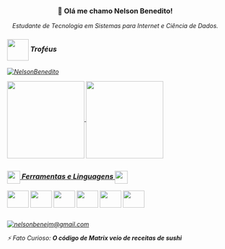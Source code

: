 ### <p align="center">👋 Olá me chamo Nelson Benedito!</p>
<p align="center"><i>Estudante de Tecnologia em Sistemas para Internet e Ciência de Dados.<i></p>



<link rel="stylesheet" href="https://cdn.jsdelivr.net/gh/devicons/devicon@v2.15.1/devicon.min.css">

### <img align="center" height="50" width="50" src="https://cdn.discordapp.com/attachments/1005196801944604735/1005198289395789996/trophy_1f3c6.png"> Troféus

<p align="left"> <a href="https://github.com/ryo-ma/github-profile-trophy"><img src="https://github-profile-trophy.vercel.app/?username=NelsonBenedito&theme=onestar&no-frame=true&no-bg=true&column=-1" alt="NelsonBenedito" /></a> </p>

<div >
    <a  href="https://github.com/NelsonBenedito">
        <img height="180em" align="center" src="https://github-readme-stats.vercel.app/api?username=NelsonBenedito&show_icons=true&theme=dark&hide_border=true&count_private=true" alt="">
        <img height="180em" align="center" src="https://github-readme-stats.vercel.app/api/top-langs/?username=NelsonBenedito&show_icons=true&theme=dark&hide_border=true" alt="">
</div>

##
    
 ### <img align="center" height="30" width="30" src="https://cdn.discordapp.com/attachments/1005196801944604735/1005196939991732335/wrench_1f527.png"> Ferramentas e Linguagens <img align="center" height="30" width="30" src="https://cdn.discordapp.com/attachments/1005196801944604735/1005197840533946458/desktop-computer_1f5a5-fe0f.png">
    
 <div style="display:inline-block">
    <img align="center" height="40" width="50" src="https://cdn.jsdelivr.net/gh/devicons/devicon/icons/css3/css3-original.svg" /> 
    <img align="center" height="40" width="50" src="https://cdn.jsdelivr.net/gh/devicons/devicon/icons/html5/html5-original.svg" />
    <img align="center" height="40" width="50" src="https://cdn.jsdelivr.net/gh/devicons/devicon/icons/java/java-plain.svg" />
    <img align="center" height="40" width="50" src="https://cdn.jsdelivr.net/gh/devicons/devicon/icons/illustrator/illustrator-plain.svg" />
    <img align="center" height="40" width="50" src="https://cdn.jsdelivr.net/gh/devicons/devicon/icons/photoshop/photoshop-plain.svg" />
    <img align="center" height="40" width="50" src="https://cdn.jsdelivr.net/gh/devicons/devicon/icons/figma/figma-original.svg" />
</div>
 
##
     
 <div>
     <a href = "mailto:nelsonbenejm@gmail.com" >
    <img src="https://img.shields.io/badge/Gmail-D14836?style=for-the-badge&logo=gmail&logoColor=white" alt="nelsonbenejm@gmail.com">
     <a>
</div>
    
    
⚡ Fato Curioso: **O código de Matrix veio de receitas de sushi**
